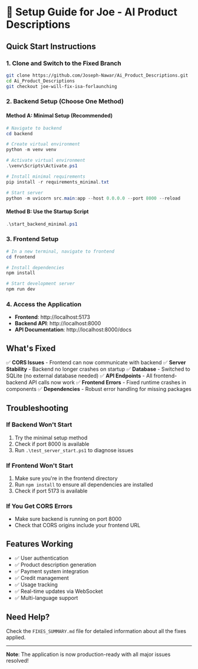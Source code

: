 # 🚀 Setup Guide for Joe - AI Product Descriptions

## Quick Start Instructions

### 1. Clone and Switch to the Fixed Branch
```bash
git clone https://github.com/Joseph-Nawar/Ai_Product_Descriptions.git
cd Ai_Product_Descriptions
git checkout joe-will-fix-isa-forlaunching
```

### 2. Backend Setup (Choose One Method)

#### Method A: Minimal Setup (Recommended)
```powershell
# Navigate to backend
cd backend

# Create virtual environment
python -m venv venv

# Activate virtual environment
.\venv\Scripts\Activate.ps1

# Install minimal requirements
pip install -r requirements_minimal.txt

# Start server
python -m uvicorn src.main:app --host 0.0.0.0 --port 8000 --reload
```

#### Method B: Use the Startup Script
```powershell
.\start_backend_minimal.ps1
```

### 3. Frontend Setup
```powershell
# In a new terminal, navigate to frontend
cd frontend

# Install dependencies
npm install

# Start development server
npm run dev
```

### 4. Access the Application
- **Frontend**: http://localhost:5173
- **Backend API**: http://localhost:8000
- **API Documentation**: http://localhost:8000/docs

## What's Fixed

✅ **CORS Issues** - Frontend can now communicate with backend
✅ **Server Stability** - Backend no longer crashes on startup
✅ **Database** - Switched to SQLite (no external database needed)
✅ **API Endpoints** - All frontend-backend API calls now work
✅ **Frontend Errors** - Fixed runtime crashes in components
✅ **Dependencies** - Robust error handling for missing packages

## Troubleshooting

### If Backend Won't Start
1. Try the minimal setup method
2. Check if port 8000 is available
3. Run `.\test_server_start.ps1` to diagnose issues

### If Frontend Won't Start
1. Make sure you're in the frontend directory
2. Run `npm install` to ensure all dependencies are installed
3. Check if port 5173 is available

### If You Get CORS Errors
- Make sure backend is running on port 8000
- Check that CORS origins include your frontend URL

## Features Working

- ✅ User authentication
- ✅ Product description generation
- ✅ Payment system integration
- ✅ Credit management
- ✅ Usage tracking
- ✅ Real-time updates via WebSocket
- ✅ Multi-language support

## Need Help?

Check the `FIXES_SUMMARY.md` file for detailed information about all the fixes applied.

---
**Note**: The application is now production-ready with all major issues resolved!
